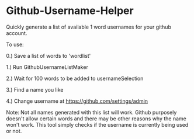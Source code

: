 # Github-Username-Helper

Quickly generate a list of available 1 word usernames for your github account.


To use:

0.) Save a list of words to 'wordlist'

1.) Run GithubUsernameListMaker

2.) Wait for 100 words to be added to usernameSelection

3.) Find a name you like

4.) Change username at https://github.com/settings/admin


Note: Not all names generated with this list will work. Github purposely doesn't allow certain words and there may be other reasons why the name won't work. This tool simply checks if the username is currently being used or not.
